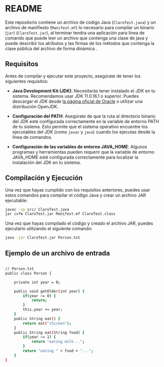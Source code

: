 # README

Este repositorio contiene un archivo de código Java (`ClaroTest.java`) y un archivo de manifiesto (`Manifest.mf`) lo necesario para compilar un binario (`jar`) (`ClaroTest.jar`), al terminar tendra una aplicación
para línea de comando que puede leer un archivo que contenga una clase de java y puede describir los atributos y las firmas de los métodos que contenga la clase pública del archivo de forma dinámica .
## Requisitos

Antes de compilar y ejecutar este proyecto, asegúrate de tener los siguientes requisitos:

- **Java Development Kit (JDK)**: Necesitarás tener instalado el JDK en tu sistema. Recomendamos usar JDK 11.0.16.1 o superior. Puedes descargar el JDK desde [la página oficial de Oracle](https://www.oracle.com/java/technologies/javase-jdk11-downloads.html) o utilizar una distribución OpenJDK.

- **Configuración del PATH**: Asegúrate de que la ruta al directorio binario del JDK esté configurada correctamente en la variable de entorno PATH de tu sistema. Esto permite que el sistema operativo encuentre los ejecutables del JDK (como `javac` y `java`) cuando los ejecutas desde la línea de comandos.

- **Configuración de las variables de entorno JAVA_HOME**: Algunos programas y herramientas pueden requerir que la variable de entorno JAVA_HOME esté configurada correctamente para localizar la instalación del JDK en tu sistema.

## Compilación y Ejecución

Una vez que hayas cumplido con los requisitos anteriores, puedes usar estos comandos para compilar el código Java y crear un archivo JAR ejecutable:

```bash
javac -cp src/ ClaroTest.java
jar cvfm ClaroTest.jar Manifest.mf ClaroTest.class
```
Una vez que hayas compilado el código y creado el archivo JAR, puedes ejecutarlo utilizando el siguiente comando:
```bash
java -jar ClaroTest.jar Person.txt
```


## Ejemplo de un archivo de entrada
```bash

// Person.txt
public class Person {

    private int year = 0;

    public void getOlder(int year) {
        if(year <= 0) {
            return;
        }
        this.year += year;
    } 
    public String eat() {
        return eat("chicken");
    }
    public String eat(String food) {
        if(year <= 1) {
            return "eating milk...";
        }
        return "eating " + food + "...";
    }
}


```
